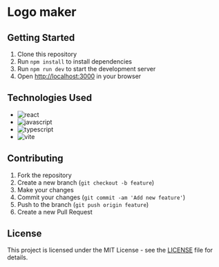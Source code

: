 # Logo maker

## Getting Started

1. Clone this repository
2. Run `npm install` to install dependencies
3. Run `npm run dev` to start the development server
4. Open [http://localhost:3000](http://localhost:3000) in your browser

## Technologies Used

- ![react](https://img.shields.io/badge/React-19-blue)
- ![javascript](https://img.shields.io/badge/JavaScript-ES6-yellow)
- ![typescript](https://img.shields.io/badge/TypeScript-4.4-blue)
- ![vite](https://img.shields.io/badge/Vite-2.6-green)

## Contributing

1. Fork the repository
2. Create a new branch (`git checkout -b feature`)
3. Make your changes
4. Commit your changes (`git commit -am 'Add new feature'`)
5. Push to the branch (`git push origin feature`)
6. Create a new Pull Request

## License

This project is licensed under the MIT License - see the [LICENSE](LICENSE) file for details.
